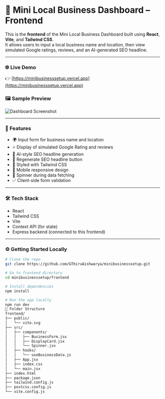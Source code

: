 # 🚀 Mini Local Business Dashboard – Frontend

This is the **frontend** of the Mini Local Business Dashboard built using **React**, **Vite**, and **Tailwind CSS**.  
It allows users to input a local business name and location, then view simulated Google ratings, reviews, and an AI-generated SEO headline.

---

### 🌐 Live Demo

👉 [https://minibusinesssetup.vercel.app](https://minibusinesssetup.vercel.app)


### 🖼️ Sample Preview

![Dashboard Screenshot](https://drive.google.com/uc?export=view&id=1CqrPaJpOqLBTSiNrvz-SxvNWi9mNOdPr)


---

### 📸 Features

- 🌍 Input form for business name and location
- ⭐ Display of simulated Google Rating and reviews
- 🧠 AI-style SEO headline generation
- 🔁 Regenerate SEO headline button
- 💅 Styled with Tailwind CSS
- 📱 Mobile responsive design
- 🔄 Spinner during data fetching
- ✅ Client-side form validation

---

### 🛠️ Tech Stack

- React
- Tailwind CSS
- Vite
- Context API (for state)
- Express backend (connected to this frontend)

---

### ⚙️ Getting Started Locally

```bash
# Clone the repo
git clone https://github.com/GThiruAishwarya/minibusinesssetup.git

# Go to frontend directory
cd minibusinesssetup/frontend

# Install dependencies
npm install

# Run the app locally
npm run dev
🌈 Folder Structure
frontend/
├── public/
│   └── vite.svg
├── src/
│   ├── components/
│   │   ├── BusinessForm.jsx
│   │   ├── DisplayCard.jsx
│   │   └── Spinner.jsx
│   ├── hooks/
│   │   └── useBusinessData.js
│   ├── App.jsx
│   ├── index.css
│   └── main.jsx
├── index.html
├── package.json
├── tailwind.config.js
├── postcss.config.js
└── vite.config.js
